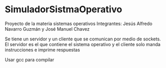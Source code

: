 # SimuladorSistmaOperativo

Proyecto de la materia sistemas operativos
Integrantes: Jesús Alfredo Navarro Guzmán y José Manuel Chavez

Se tiene un servidor y un cliente que se comunican por medio de sockets.
El servidor es el que contiene el sistema operativo y el cliente solo manda instrucciones e imprime respuestas


Usar gcc para compilar
